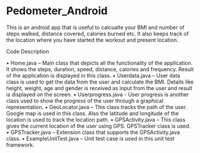 # Pedometer_Android

This is an android app that is useful to calcualte your BMI and number of steps walked, distance covered, calories burned etc. It also keeps track of the location where you have started the workout and present location.

Code Description 

•	Home.java – Main class that depicts all the functionality of the application.
	It shows the steps, duration, speed, distance, calories and frequency. Result 	of the application is displayed in this class.
•	Userdata.java – User data class is used to get the data from the user and calculate the BMI. Details like height, weight, age and gender is received as input from the user and result is displayed on the screen.
•	Userprogress.java - User progress is another class used to show the progress of the user through a graphical representation.
•	GeoLocator.java – This class tracks the path of the user. Google map is used in this class. Also the latitude and longitude of the location is used to track the location path.
•	GPSActivity.java – This class gives the current location of the user using GPS. GPSTracker class is used.
•	GPSTracker.java – Extension class that supports the GPSActivity.java class.
•	ExampleUnitTest.java – Unit test case is used in this unit test framework.
